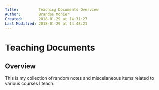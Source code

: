 ```yaml
---
Title:         Teaching Documents Overview
Author:        Brandon Monier
Created:       2018-01-29 at 14:31:27
Last Modified: 2018-01-29 at 14:48:21
---
```


# Teaching Documents

## Overview
This is my collection of random notes and miscellaneous items related to
various courses I teach.
